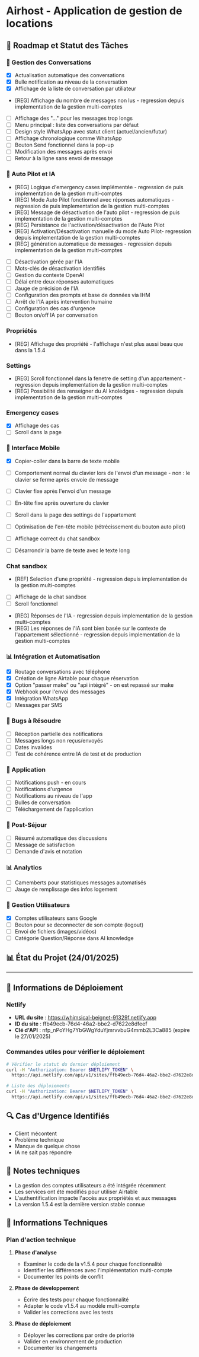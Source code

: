 # Airhost - Application de gestion de locations

## 🚀 Roadmap et Statut des Tâches



### 💬 Gestion des Conversations
- [x] Actualisation automatique des conversations
- [x] Bulle notification au niveau de la conversation
- [x] Affichage de la liste de conversation par utiliateur
- [REG] Affichage du nombre de messages non lus - regression depuis implementation de la gestion multi-comptes
- [ ] Affichage des "..." pour les messages trop longs
- [ ] Menu principal : liste des conversations par défaut
- [ ] Design style WhatsApp avec statut client (actuel/ancien/futur)
- [ ] Affichage chronologique comme WhatsApp
- [ ] Bouton Send fonctionnel dans la pop-up
- [ ] Modification des messages après envoi
- [ ] Retour à la ligne sans envoi de message

### 🤖 Auto Pilot et IA
- [REG] Logique d'emergency cases implémentée - regression de puis implementation de la gestion multi-comptes
- [REG] Mode Auto Pilot fonctionnel avec réponses automatiques - regression de puis implementation de la gestion multi-comptes
- [REG] Message de désactivation de l'auto pilot - regression de puis implementation de la gestion multi-comptes
- [REG] Persistance de l'activation/désactivation de l'Auto Pilot
- [REG] Activation/Désactivation manuelle du mode Auto Pilot- regression depuis implementation de la gestion multi-comptes
- [REG] génération automatique de messages - regression depuis implementation de la gestion multi-comptes
- [ ] Désactivation gérée par l'IA 
- [ ] Mots-clés de désactivation identifiés
- [ ] Gestion du contexte OpenAI
- [ ] Délai entre deux réponses automatiques
- [ ] Jauge de précision de l'IA
- [ ] Configuration des prompts et base de données via IHM
- [ ] Arrêt de l'IA après intervention humaine
- [ ] Configuration des cas d'urgence
- [ ] Bouton on/off IA par conversation

### Propriétés 
- [REG] Affichage des propriété - l'affichage n'est plus aussi beau que dans la 1.5.4

### Settings
- [REG] Scroll fonctionnel dans la fenetre de setting d'un appartement - regression depuis implementation de la gestion multi-comptes
- [REG] Possibilité des renseigner du AI knoledges - regression depuis implementation de la gestion multi-comptes

### Emergency cases
- [x] Affichage des cas 
- [ ] Scroll dans la page

### 📱 Interface Mobile
- [x] Copier-coller dans la barre de texte mobile
- [ ] Comportement normal du clavier lors de l'envoi d'un message - non : le clavier se ferme après envoie de message
- [ ] Clavier fixe après l'envoi d'un message
- [ ] En-tête fixe après ouverture du clavier
- [ ] Scroll dans la page des settings de l'appartement
- [ ] Optimisation de l'en-tête mobile (rétrécissement du bouton auto pilot)
- [ ] Affichage correct du chat sandbox
- [ ] Désarrondir la barre de texte avec le texte long


### Chat sandbox
- [REF] Selection d'une propriété - regression depuis implementation de la gestion multi-comptes
- [ ] Affichage de la chat sandbox
- [ ] Scroll fonctionnel
- [REG] Réponses de l'IA - regression depuis implementation de la gestion multi-comptes
- [REG] Les réponses de l'IA sont bien basée sur le contexte de l'appartement sélectionné - regression depuis implementation de la gestion multi-comptes

### 📊 Intégration et Automatisation
- [x] Routage conversations avec téléphone
- [x] Création de ligne Airtable pour chaque réservation
- [x] Option "passer make" ou "api intégré" - on est repassé sur make
- [x] Webhook pour l'envoi des messages
- [x] Intégration WhatsApp
- [ ] Messages par SMS

### 🐛 Bugs à Résoudre
- [ ] Réception partielle des notifications
- [ ] Messages longs non reçus/envoyés
- [ ] Dates invalides
- [ ] Test de cohérence entre IA de test et de production

### 📱 Application
- [ ] Notifications push - en cours
- [ ] Notifications d'urgence
- [ ] Notifications au niveau de l'app
- [ ] Bulles de conversation
- [ ] Téléchargement de l'application

### 🔄 Post-Séjour
- [ ] Résumé automatique des discussions
- [ ] Message de satisfaction
- [ ] Demande d'avis et notation

### 📊 Analytics
- [ ] Camemberts pour statistiques messages automatisés
- [ ] Jauge de remplissage des infos logement

### 👥 Gestion Utilisateurs
- [x] Comptes utilisateurs sans Google
- [ ] Bouton pour se deconnecter de son compte (logout)
- [ ] Envoi de fichiers (images/vidéos)
- [ ] Catégorie Question/Réponse dans AI knowledge

## 📊 État du Projet (24/01/2025)



********************

## 🔧 Informations de Déploiement

### Netlify
- **URL du site** : https://whimsical-beignet-91329f.netlify.app
- **ID du site** : ffb49ecb-76d4-46a2-bbe2-d7622e8dfeef
- **Clé d'API** : nfp_nPoYHg7YbGWgYduYjmrvvbuG4mmb2L3Ca885 (expire le 27/01/2025)

### Commandes utiles pour vérifier le déploiement
```bash
# Vérifier le statut du dernier déploiement
curl -H "Authorization: Bearer $NETLIFY_TOKEN" \
  https://api.netlify.com/api/v1/sites/ffb49ecb-76d4-46a2-bbe2-d7622e8dfeef/deploys?per_page=1

# Liste des déploiements
curl -H "Authorization: Bearer $NETLIFY_TOKEN" \
  https://api.netlify.com/api/v1/sites/ffb49ecb-76d4-46a2-bbe2-d7622e8dfeef/deploys
```

## 🔍 Cas d'Urgence Identifiés
- Client mécontent
- Problème technique
- Manque de quelque chose
- IA ne sait pas répondre

## 📝 Notes techniques
- La gestion des comptes utilisateurs a été intégrée récemment
- Les services ont été modifiés pour utiliser Airtable
- L'authentification impacte l'accès aux propriétés et aux messages
- La version 1.5.4 est la dernière version stable connue

## 🔧 Informations Techniques

### Plan d'action technique
1. **Phase d'analyse**
   - Examiner le code de la v1.5.4 pour chaque fonctionnalité
   - Identifier les différences avec l'implémentation multi-compte
   - Documenter les points de conflit

2. **Phase de développement**
   - Écrire des tests pour chaque fonctionnalité
   - Adapter le code v1.5.4 au modèle multi-compte
   - Valider les corrections avec les tests

3. **Phase de déploiement**
   - Déployer les corrections par ordre de priorité
   - Valider en environnement de production
   - Documenter les changements